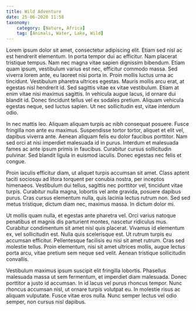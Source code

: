 ```yaml
---
title: Wild Adventure
date: 25-06-2020 11:58
taxonomy:
    category: [Nature, Africa]
    tag: [Animals, Water, Lake, Wild]
---
```


Lorem ipsum dolor sit amet, consectetur adipiscing elit. Etiam sed nisl ac est hendrerit elementum. In porta tempor dui ac efficitur. Nam placerat tristique tempus. Nam nec magna vitae sapien dignissim bibendum. Etiam quam ipsum, vestibulum varius est nec, efficitur commodo massa. Sed viverra lorem ante, eu laoreet nisi porta in. Proin mollis luctus urna ac tincidunt. Vestibulum pharetra ultrices egestas. Mauris mollis arcu erat, at egestas nisl hendrerit id. Sed sagittis vitae ex vitae vestibulum. Etiam at enim vitae nisi maximus sagittis. In vehicula augue lacus, id ornare dui blandit id. Donec tincidunt tellus vel ex sodales pretium. Aliquam vehicula egestas neque, sed luctus sapien. Ut nec sollicitudin est, vitae interdum odio.

In nec mattis leo. Aliquam aliquam turpis ac nibh consequat posuere. Fusce fringilla non ante eu maximus. Suspendisse tortor tortor, aliquet et elit vel, dapibus viverra ante. Aenean aliquam felis eu dolor faucibus porttitor. Nam sed orci at nisi imperdiet malesuada id in purus. Interdum et malesuada fames ac ante ipsum primis in faucibus. Curabitur cursus sollicitudin pulvinar. Sed blandit ligula in euismod iaculis. Donec egestas nec felis et congue.

Proin iaculis efficitur diam, ut aliquet turpis accumsan sit amet. Class aptent taciti sociosqu ad litora torquent per conubia nostra, per inceptos himenaeos. Vestibulum dui tellus, sagittis nec porttitor vel, tincidunt vitae turpis. Curabitur nulla magna, lobortis vel ante gravida, posuere dapibus purus. Cras cursus elementum nulla, quis lacinia lectus rutrum non. Sed sed metus tristique, dictum diam nec, maximus massa. In dictum dolor mi.

Ut mollis quam nulla, et egestas ante pharetra vel. Orci varius natoque penatibus et magnis dis parturient montes, nascetur ridiculus mus. Curabitur condimentum sit amet nisl quis placerat. Vivamus id elementum ex, vel sollicitudin est. Nulla quis scelerisque est. Ut rutrum turpis eu accumsan efficitur. Pellentesque facilisis eu nisi sit amet rutrum. Cras sed molestie tellus. Proin elementum, nisi sit amet ultrices mollis, augue lectus porta arcu, vitae pretium sem neque sed velit. Aenean tristique sollicitudin convallis.

Vestibulum maximus ipsum suscipit elit fringilla lobortis. Phasellus malesuada massa ut sem fermentum, et imperdiet diam malesuada. Donec porttitor a justo id accumsan. In id lacus vel purus rhoncus tempor. Nunc rhoncus accumsan nisl, ut ornare turpis volutpat eu. In molestie risus ac aliquam vulputate. Fusce vitae eros nulla. Nunc semper lectus vel odio semper, non cursus nisl dapibus.